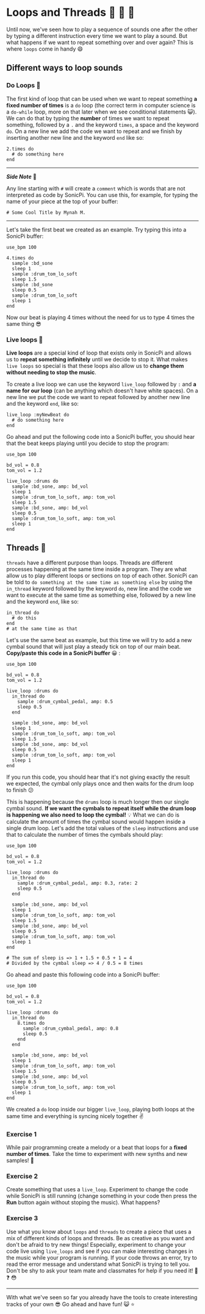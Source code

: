 # Loops and Threads :repeat_one: :repeat: :twisted_rightwards_arrows:

Until now, we've seen how to play a sequence of sounds one after the other by typing a different instruction every time we want to play a sound. But what happens if we want to repeat something over and over again? This is where `loops` come in handy :smile:

## Different ways to loop sounds

### Do Loops :repeat_one:

The first kind of loop that can be used when we want to repeat something **a fixed number of times** is a `do` loop (the correct term in computer science is a `do-while` loop, more on that later when we see conditional statements :smiley_cat:). We can do that by typing the **number** of times we want to repeat something, followed by a `.` and the keyword `times`, a space and the keyword `do`. On a new line we add the code we want to repeat and we finish by inserting another new line and the keyword `end` like so:

```
2.times do
  # do something here
end
```
***
***Side Note*** :pencil:

Any line starting with `#` will create a `comment` which is words that are not interpreted as code by SonicPi. You can use this, for example, for typing the name of your piece at the top of your buffer:

```
# Some Cool Title by Mynah M.
```

***

Let's take the first beat we created as an example. Try typing this into a SonicPi buffer:

```
use_bpm 100

4.times do
  sample :bd_sone
  sleep 1
  sample :drum_tom_lo_soft
  sleep 1.5
  sample :bd_sone
  sleep 0.5
  sample :drum_tom_lo_soft
  sleep 1
end
```

Now our beat is playing 4 times without the need for us to type 4 times the same thing :sunglasses:

### Live loops :repeat:

**Live loops** are a special kind of loop that exists only in SonicPi and allows us to **repeat something infinitely** until we decide to stop it. What makes `live loops` so special is that these loops also allow us to **change them without needing to stop the music**.

To create a live loop we can use the keyword `live_loop` followed by `:` and **a name for our loop** (can be anything which doesn't have white spaces). On a new line we put the code we want to repeat followed by another new line and the keyword `end`, like so:

```
live_loop :myNewBeat do
  # do something here
end
```

Go ahead and put the following code into a SonicPi buffer, you should hear that the beat keeps playing until you decide to stop the program:

```
use_bpm 100

bd_vol = 0.8
tom_vol = 1.2

live_loop :drums do
  sample :bd_sone, amp: bd_vol
  sleep 1
  sample :drum_tom_lo_soft, amp: tom_vol
  sleep 1.5
  sample :bd_sone, amp: bd_vol
  sleep 0.5
  sample :drum_tom_lo_soft, amp: tom_vol
  sleep 1
end
```

## Threads :twisted_rightwards_arrows:

`threads` have a different purpose than loops. Threads are different processes happening at the same time inside a program. They are what allow us to play different loops or sections on top of each other. SonicPi can be told to `do something at the same time as something else` by using the `in_thread` keyword followed by the keyword `do`, new line and the code we want to execute at the same time as something else, followed by a new line and the keyword `end`, like so:

```
in_thread do
  # do this
end
# at the same time as that
```

Let's use the same beat as example, but this time we will try to add a new cymbal sound that will just play a steady tick on top of our main beat. **Copy/paste this code in a SonicPi buffer** :grinning: :

```
use_bpm 100

bd_vol = 0.8
tom_vol = 1.2

live_loop :drums do
  in_thread do
    sample :drum_cymbal_pedal, amp: 0.5
    sleep 0.5
  end

  sample :bd_sone, amp: bd_vol
  sleep 1
  sample :drum_tom_lo_soft, amp: tom_vol
  sleep 1.5
  sample :bd_sone, amp: bd_vol
  sleep 0.5
  sample :drum_tom_lo_soft, amp: tom_vol
  sleep 1
end
```

If you run this code, you should hear that it's not giving exactly the result we expected, the cymbal only plays once and then waits for the drum loop to finish :confused:

This is happening because the `drums` loop is much longer then our single cymbal sound. **If we want the cymbals to repeat itself while the drum loop is happening we also need to loop the cymbal!**
:bulb: What we can do is calculate the amount of times the cymbal sound would happen inside a single drum loop. Let's add the total values of the `sleep` instructions and use that to calculate the number of times the cymbals should play:

```
use_bpm 100

bd_vol = 0.8
tom_vol = 1.2

live_loop :drums do
  in_thread do
    sample :drum_cymbal_pedal, amp: 0.3, rate: 2
    sleep 0.5
  end

  sample :bd_sone, amp: bd_vol
  sleep 1
  sample :drum_tom_lo_soft, amp: tom_vol
  sleep 1.5
  sample :bd_sone, amp: bd_vol
  sleep 0.5
  sample :drum_tom_lo_soft, amp: tom_vol
  sleep 1
end

# The sum of sleep is => 1 + 1.5 + 0.5 + 1 = 4
# Divided by the cymbal sleep => 4 / 0.5 = 8 times
```

Go ahead and paste this following code into a SonicPi buffer:

```
use_bpm 100

bd_vol = 0.8
tom_vol = 1.2

live_loop :drums do
  in_thread do
    8.times do
      sample :drum_cymbal_pedal, amp: 0.8
      sleep 0.5
    end
  end

  sample :bd_sone, amp: bd_vol
  sleep 1
  sample :drum_tom_lo_soft, amp: tom_vol
  sleep 1.5
  sample :bd_sone, amp: bd_vol
  sleep 0.5
  sample :drum_tom_lo_soft, amp: tom_vol
  sleep 1
end
```

We created a `do` loop inside our bigger `live_loop`,  playing both loops at the same time and everything is syncing nicely together :v:

### Exercise 1

While pair programming create a melody or a beat that loops for a **fixed number of times**. Take the time to experiment with new synths and new samples! :musical_keyboard:

### Exercise 2

Create something that uses a `live_loop`. Experiment to change the code while SonicPi is still running (change something in your code then press the **Run** button again without stoping the music). What happens?

### Exercise 3

Use what you know about `loops` and `threads` to create a piece that uses a mix of different kinds of loops and threads. Be as creative as you want and don't be afraid to try new things! Especially, experiment to change your code live using `live_loops` and see if you can make interesting changes in the music while your program is running. If your code throws an error, try to read the error message and understand what SonicPi is trying to tell you. Don't be shy to ask your team mate and classmates for help if you need it! :musical_note: :question: :flushed:

***

With what we've seen so far you already have the tools to create interesting tracks of your own :sunglasses: Go ahead and have fun! :smiley_cat: :star:
